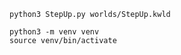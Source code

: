 ```
python3 StepUp.py worlds/StepUp.kwld
```

```Optional
python3 -m venv venv
source venv/bin/activate
```
